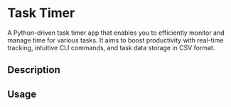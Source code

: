 # Task Timer
A Python-driven task timer app that enables you to efficiently monitor and manage time for various tasks. It aims to boost productivity with real-time tracking, intuitive CLI commands, and task data storage in CSV format.
## Description
## Usage

